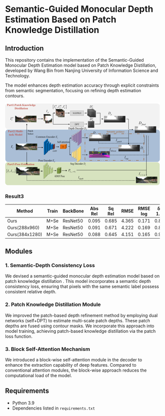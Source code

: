 # **Semantic-Guided Monocular Depth Estimation Based on Patch Knowledge Distillation**

## Introduction
This repository contains the implementation of the Semantic-Guided Monocular Depth Estimation model based on Patch Knowledge Distillation, developed by Wang Bin from Nanjing University of Information Science and Technology.

The model enhances depth estimation accuracy through explicit constraints from semantic segmentation, focusing on refining depth estimation contours.

<img src="./asserts/OverallFramework.jpg" alt="图片描述" width="600">

### Result3

| Method | Train | BackBone | Abs Rel | Sq Rel | RMSE | RMSE log |δ < 1.25 | δ² < 1.25 | δ³ < 1.25 | 
|--------|---------|---------|---------|---------|---------|---------|---------|---------|---------|
| Ours | M+Se |ResNet50|0.095|0.685|4.365|0.171|0.882|0.965|0.985|
| Ours(288x960) | M+Se|ResNet50|0.091|0.671|4.222|0.169|0.896|0.966|0.985 |
| Ours(384x1280) |M+Se|ResNet50|0.088|0.645|4.151|0.165|0.905|0.967|0.986|

## Modules

### 1. Semantic-Depth Consistency Loss
We devised a semantic-guided monocular depth estimation model based on patch knowledge distillation . This model incorporates a semantic depth consistency loss, ensuring that pixels with the same semantic label possess consistent relative depth.

### 2. Patch Knowledge Distillation Module
We improved the patch-based depth refinement method by employing dual networks (self+DPT) to estimate multi-scale patch depths. These patch depths are fused using contour masks. We incorporate this approach into model training, achieving patch-based knowledge distillation via the patch loss function.

### 3. Block Self-Attention Mechanism
We introduced a block-wise self-attention module in the decoder to enhance the extraction capability of deep features. Compared to conventional attention modules, the block-wise approach reduces the computational load of the model.

## Requirements
- Python 3.9
- Dependencies listed in `requirements.txt`


